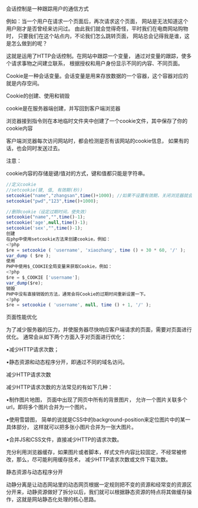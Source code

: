 会话控制是一种跟踪用户的通信方式

例如：当一个用户在请求一个页面后，再次请求这个页面，
网站是无法知道这个用户刚才是否曾经来访问过。
由此我们就会觉得奇怪，平时我们在电商网站购物时，
只要我们在这个站点内，不论我们怎么跳转页面，
网站总会记得我是谁，这是怎么做到的呢？

这就是运用了HTTP会话控制。在网站中跟踪一个变量，
通过对变量的跟踪，使多个请求事物之间建立联系，
根据授权和用户身份显示不同的内容、不同页面。

Cookie是一种会话变量。会话变量是用来存放数据的一个容器，这个容器对应的就是内存空间。

Cookie的创建、使用和销毁

cookie是在服务器端创建，并写回到客户端浏览器

浏览器接到指令则在本地临时文件夹中创建了一个cookie文件，其中保存了你的cookie内容

客户端浏览器每次访问网站时，都会检测是否有该网站的cookie信息，
如果有的话，也会同时发送过去。

注意：

cookie内容的存储是键/值对的方式，键和值都只能是字符串。

```js
//定义cookie
//setcookie(键, 值, 有效期(秒))
setcookie("name","zhangsan",time()+1000); //如果不设置有效期，关闭浏览器就会消失
setcookie("pwd","123",time()+1000);

//删除cookie（设定过期时间，使失效）
setcookie("name","",time()-1);
setcookie('age',null,time()-1);
setcookie('sex',"",time()-1);
创建
在php中使用setcookie方法来创建cookie，例如：
<?php
$re = setcookie ( 'username', 'xiaozhang', time () + 30 * 60, '/' );
var_dump ( $re );
使用
PHP中使用$_COOKIE全局变量来获取Cookie，例如：
<?php
$re = $_COOKIE ['username'];
var_dump($re);
销毁
PHP中没有直接销毁的方法，通常会将Cookie的过期时间重新设置一下。
<?php
$re = setcookie ( 'username', null, time () + 1, '/' );
```

页面性能优化

为了减少服务器的压力，并使服务器尽快响应客户端请求的页面，需要对页面进行优化。
通常会从如下两个方面入手对页面进行优化：

•减少HTTP请求次数；

•静态资源和动态程序分开，即通过不同的域名访问。

减少HTTP请求次数

减少HTTP请求次数的方法常见的有如下几种：

•制作图片地图，
页面中出现了网页中所有的背景图片，
允许一个图片关联多个url，即将多个图片合并为一个图片。

•使用雪碧图，
简单的说就是CSS中的background-position来定位图片中的某一具体部分，
这样就可以把多张小图片合并为一张大图片。

•合并JS和CSS文件，直接减少HTTP的请求次数。

充分利用浏览器缓存，如果图片或者脚本，样式文件内容比较固定，不经常被修改，那么，尽可能利用缓存技术，
减少HTTP请求次数或文件下载次数。

静态资源与动态程序分开

动静分离是让动态网站里的动态网页根据一定规则把不变的资源和经常变的资源区分开来，动静资源做好了拆分以后，我们就可以根据静态资源的特点将其做缓存操作，这就是网站静态化处理的核心思路。















